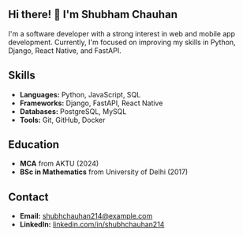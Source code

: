 ## Hi there! 👋 I'm Shubham Chauhan

I'm a software developer with a strong interest in web and mobile app development. Currently, I'm focused on improving my skills in Python, Django, React Native, and FastAPI.

## Skills
- **Languages:** Python, JavaScript, SQL
- **Frameworks:** Django, FastAPI, React Native
- **Databases:** PostgreSQL, MySQL
- **Tools:** Git, GitHub, Docker

## Education
- **MCA** from AKTU (2024)
- **BSc in Mathematics** from University of Delhi (2017)

## Contact
- **Email:** [shubhchauhan214@example.com](mailto:shubhchauhan214@example.com)
- **LinkedIn:** [linkedin.com/in/shubhchauhan214](https://linkedin.com/in/shubhchauhan214)

<!---
shubhchauhan214/shubhchauhan214 is a ✨ special ✨ repository because its `README.md` (this file) appears on your GitHub profile.
You can click the Preview link to take a look at your changes.
--->
